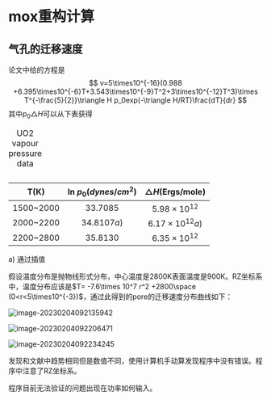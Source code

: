 # mox重构计算

## 气孔的迁移速度

论文中给的方程是
$$
v=5\times10^{-16}(0.988 +6.395\times10^{-6}T+3.543\times10^{-9}T^2+3\times10^{-12}T^3)\times T^{-\frac{5}{2}}\triangle H p_0exp(-\triangle H/RT)\frac{dT}{dr}
$$
其中$p_0 \triangle H$可以从下表获得

<table>
  <caption>UO2 vapour pressure data</caption>
</table>

|   T(K)    | ln $p_0$($dynes/cm^2$) | $\triangle H$(Ergs/mole) |
| :-------: | :--------------------: | :----------------------: |
| 1500~2000 |        33.7085         |   $5.98\times 10^{12}$   |
| 2000~2200 |      $34.8107a)$       | $6.17\times 10^{12} a)$  |
| 2200~2800 |        35.8130         |   $6.35\times 10^{12}$   |

a) 通过插值

假设温度分布是抛物线形式分布，中心温度是2800K表面温度是900K。RZ坐标系中，温度分布应该是$T= -7.6\times 10^7 r^2 +2800\space (0<r<5\times10^{-3})$，通过此得到的pore的迁移速度分布曲线如下：

![image-20230204092135942](https://cdn.jsdelivr.net/gh/wangzhaohao/markdown-img@main/uPic/2023/niHQDZ_image-20230204092135942.png)

![image-20230204092206471](https://cdn.jsdelivr.net/gh/wangzhaohao/markdown-img@main/uPic/2023/AWMoqj_image-20230204092206471.png)

![image-20230204092234245](https://cdn.jsdelivr.net/gh/wangzhaohao/markdown-img@main/uPic/2023/KVABcJ_Ag1K0f_image-20230204092234245.png)

发现和文献中趋势相同但是数值不同，使用计算机手动算发现程序中没有错误。程序中注意了RZ坐标系。

程序目前无法验证的问题出现在功率如何输入。
